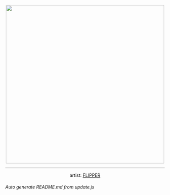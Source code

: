 
<p align="center">
  <img width="500" src="https://nekos.best/api/v2/neko/0566.png">
  <hr/>
  <center>
    artist: <a href="https://www.pixiv.net/en/artworks/93665810">FLIPPER</a>
  </center>
</p>


###### Auto generate README.md from update.js

